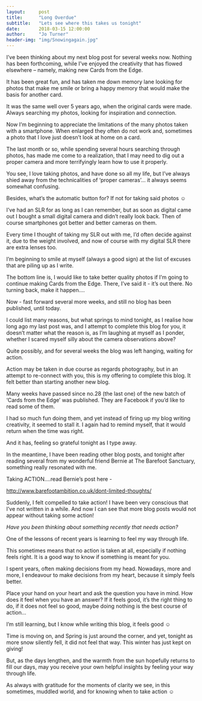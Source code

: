 ```yaml
---
layout:     post
title:      "Long Overdue"
subtitle:   "Lets see where this takes us tonight"
date:       2018-03-15 12:00:00
author:     "Jo Turner"
header-img: "img/Snowingagain.jpg"
---
```

I’ve been thinking about my next blog post for several weeks now. Nothing has been forthcoming, while I’ve enjoyed the creativity that has flowed elsewhere – namely, making new Cards from the Edge.

It has been great fun, and has taken me down memory lane looking for photos that make me smile or bring a happy memory that would make the basis for another card.

It was the same well over 5 years ago, when the original cards were made. Always searching my photos, looking for inspiration and connection.

Now I’m beginning to appreciate the limitations of the many photos taken with a smartphone.  When enlarged they often do not work and, sometimes a photo that I love just doesn’t look at home on a card.

The last month or so, while spending several hours searching through photos, has made me come to a realization, that I may need to dig out a proper camera and more terrifyingly learn how to use it properly. 

You see, I love taking photos, and have done so all my life, but I’ve always shied away from the technicalities of ‘proper cameras’… it always seems somewhat confusing.

Besides, what’s the automatic button for? If not for taking said photos ☺

I’ve had an SLR for as long as I can remember, but as soon as digital came out I bought a small digital camera and didn’t really look back. Then of course smartphones got better and better cameras on them.

Every time I thought of taking my SLR out with me, I’d often decide against it, due to the weight involved, and now of course with my digital SLR there are extra lenses too.

I’m beginning to smile at myself (always a good sign) at the list of excuses that are piling up as I write. 

The bottom line is, I would like to take better quality photos if I’m going to continue making Cards from the Edge. There, I’ve said it - it’s out there. No turning back, make it happen….

Now - fast forward several more weeks, and still no blog has been published, until today. 

I could list many reasons, but what springs to mind tonight, as I realise how long ago my last post was, and I attempt to complete this blog for you, it doesn’t matter what the reason is, as I’m laughing at myself as I ponder, whether I scared myself silly about the camera observations above?

Quite possibly, and for several weeks the blog was left hanging, waiting for action. 

Action may be taken in due course as regards photography, but in an attempt to re-connect with you, this is my offering to complete this blog. It felt better than starting another new blog. 

Many weeks have passed since no.28 (the last one) of the new batch of ‘Cards from the Edge’ was published. They are Facebook if you’d like to read some of them.

I had so much fun doing them, and yet instead of firing up my blog writing creativity, it seemed to stall it. I again had to remind myself, that it would return when the time was right.

And it has, feeling so grateful tonight as I type away.

In the meantime, I have been reading other blog posts, and tonight after reading several from my wonderful friend Bernie at The Barefoot Sanctuary, something really resonated with me. 

Taking ACTION….read Bernie’s post here -

<a href="http://www.barefootambition.co.uk/dont-limited-thoughts/">http://www.barefootambition.co.uk/dont-limited-thoughts/</a>

Suddenly, I felt compelled to take action! I have been very conscious that I’ve not written in a while. And now I can see that more blog posts would not appear without taking some action!

*Have you been thinking about something recently that needs action?*

One of the lessons of recent years is learning to feel my way through life. 

This sometimes means that no action is taken at all, especially if nothing feels right. It is a good way to know if something is meant for you.

I spent years, often making decisions from my head. Nowadays, more and more, I endeavour to make decisions from my heart, because it simply feels better. 

Place your hand on your heart and ask the question you have in mind. How does it feel when you have an answer?  If it feels good, it’s the right thing to do, if it does not feel so good, maybe doing nothing is the best course of action…

I’m still learning, but I know while writing this blog, it feels good ☺

Time is moving on, and Spring is just around the corner, and yet, tonight as more snow silently fell, it did not feel that way. This winter has just kept on giving!

But, as the days lengthen, and the warmth from the sun hopefully returns to fill our days, may you receive your own helpful insights by feeling your way through life. 

As always with gratitude for the moments of clarity we see, in this sometimes, muddled world, and for knowing when to take action ☺ 
